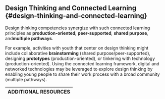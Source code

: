 ## Design Thinking and Connected Learning {#design-thinking-and-connected-learning}

Design thinking competencies synergize with such connected learning principles as **production-oriented**_,_ **peer-supported**_,_ **shared purpose**_,_ and**multiple pathways**_._

For example, activities with youth that center on design thinking might include collaborative **brainstorming** (shared purpose/peer-supported), designing **prototypes** (production-oriented), or tinkering with technology (production-oriented). Using the connected learning framework, digital and networked technologies may be leveraged to explore design thinking by enabling young people to share their work process with a broad community (multiple pathways).

| **ADDITIONAL RESOURCES** |
| --- |